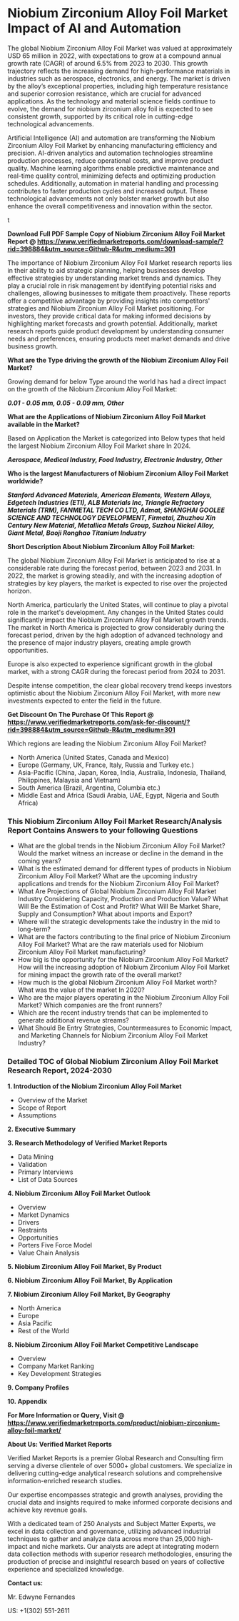 <meta name="title" content="Global Niobium Zirconium Alloy Foil Market Impact of AI and Automation"><meta name="description" content="The global Niobium Zirconium Alloy Foil Market was valued at approximately USD 65 million in 2022, with expectations to grow at a compound annual growth rate (CAGR) of"><meta name="title" content="Niobium Zirconium Alloy Foil Market Size, Share, Scope, Trends, Growth, Opportunities, Analysis, Forecast"><h1>Niobium Zirconium Alloy Foil Market Impact of AI and Automation</h1><p>The global Niobium Zirconium Alloy Foil Market was valued at approximately USD 65 million in 2022, with expectations to grow at a compound annual growth rate (CAGR) of around 6.5% from 2023 to 2030. This growth trajectory reflects the increasing demand for high-performance materials in industries such as aerospace, electronics, and energy. The market is driven by the alloy’s exceptional properties, including high temperature resistance and superior corrosion resistance, which are crucial for advanced applications. As the technology and material science fields continue to evolve, the demand for niobium zirconium alloy foil is expected to see consistent growth, supported by its critical role in cutting-edge technological advancements.</p><p>Artificial Intelligence (AI) and automation are transforming the Niobium Zirconium Alloy Foil Market by enhancing manufacturing efficiency and precision. AI-driven analytics and automation technologies streamline production processes, reduce operational costs, and improve product quality. Machine learning algorithms enable predictive maintenance and real-time quality control, minimizing defects and optimizing production schedules. Additionally, automation in material handling and processing contributes to faster production cycles and increased output. These technological advancements not only bolster market growth but also enhance the overall competitiveness and innovation within the sector.</p>t</p><p id="" class=""><strong>Download Full PDF Sample Copy of Niobium Zirconium Alloy Foil Market Report @ <a href="https://www.verifiedmarketreports.com/download-sample/?rid=398884&utm_source=Github-R&utm_medium=301" target="_blank">https://www.verifiedmarketreports.com/download-sample/?rid=398884&utm_source=Github-R&utm_medium=301</a></strong></p><p>The importance of&nbsp;Niobium Zirconium Alloy Foil Market research reports lies in their ability to aid strategic planning, helping businesses develop effective strategies by understanding market trends and dynamics. They play a crucial role in risk management by identifying potential risks and challenges, allowing businesses to mitigate them proactively. These reports offer a competitive advantage by providing insights into competitors' strategies and Niobium Zirconium Alloy Foil Market positioning. For investors, they provide critical data for making informed decisions by highlighting market forecasts and growth potential. Additionally, market research reports guide product development by understanding consumer needs and preferences, ensuring products meet market demands and drive business growth.</p><p><strong>What are the&nbsp;Type driving the growth of the Niobium Zirconium Alloy Foil Market?</strong></p><p id="" class="">Growing demand for below Type around the world has had a direct impact on the growth of the Niobium Zirconium Alloy Foil Market:</p><em><strong>0.01 - 0.05 mm, 0.05 - 0.09 mm, Other</strong></em></p><strong>What are the&nbsp;Applications&nbsp;of Niobium Zirconium Alloy Foil Market available in the Market?</strong></p><p id="" class="">Based on Application the Market is categorized into Below types that held the largest Niobium Zirconium Alloy Foil Market share In 2024.</p><em><strong>Aerospace, Medical Industry, Food Industry, Electronic Industry, Other</strong></em></p><strong>Who is the largest Manufacturers of Niobium Zirconium Alloy Foil Market worldwide?</strong></p><p><em><strong>Stanford Advanced Materials, American Elements, Western Alloys, Edgetech Industries (ETI), ALB Materials Inc, Triangle Refractory Materials (TRM), FANMETAL TECH CO LTD, Admat, SHANGHAI GOOLEE SCIENCE AND TECHNOLOGY DEVELOPMENT, Firmetal, Zhuzhou Xin Century New Material, Metallica Metals Group, Suzhou Nickel Alloy, Giant Metal, Baoji Ronghao Titanium Industry</strong></em></p><p id="" class=""><strong>Short Description About Niobium Zirconium Alloy Foil Market:</strong></p><p>The global Niobium Zirconium Alloy Foil Market is anticipated to rise at a considerable rate during the forecast period, between 2023 and 2031. In 2022, the market is growing steadily, and with the increasing adoption of strategies by key players, the market is expected to rise over the projected horizon.</p><p>North America, particularly the United States, will continue to play a pivotal role in the market's development. Any changes in the United States could significantly impact the Niobium Zirconium Alloy Foil Market growth trends. The market in North America is projected to grow considerably during the forecast period, driven by the high adoption of advanced technology and the presence of major industry players, creating ample growth opportunities.</p><p>Europe is also expected to experience significant growth in the global market, with a strong CAGR during the forecast period from 2024 to 2031.</p><p>Despite intense competition, the clear global recovery trend keeps investors optimistic about the Niobium Zirconium Alloy Foil Market, with more new investments expected to enter the field in the future.</p><p id="" class=""><strong>Get Discount On The Purchase Of This Report @ <a href="https://www.verifiedmarketreports.com/ask-for-discount/?rid=398884&utm_source=Github-R&utm_medium=301" target="_blank">https://www.verifiedmarketreports.com/ask-for-discount/?rid=398884&utm_source=Github-R&utm_medium=301</a></strong></p>Which regions are leading the Niobium Zirconium Alloy Foil Market?</p><ul><li>North America (United States, Canada and Mexico)</li><li>Europe (Germany, UK, France, Italy, Russia and Turkey etc.)</li><li>Asia-Pacific (China, Japan, Korea, India, Australia, Indonesia, Thailand, Philippines, Malaysia and Vietnam)</li><li>South America (Brazil, Argentina, Columbia etc.)</li><li>Middle East and Africa (Saudi Arabia, UAE, Egypt, Nigeria and South Africa)</li></ul><h3 id="" class="">This Niobium Zirconium Alloy Foil Market Research/Analysis Report Contains Answers to your following Questions</h3><ul><li>What are the global trends in the Niobium Zirconium Alloy Foil Market? Would the market witness an increase or decline in the demand in the coming years?</li><li>What is the estimated demand for different types of products in Niobium Zirconium Alloy Foil Market? What are the upcoming industry applications and trends for the Niobium Zirconium Alloy Foil Market?</li><li>What Are Projections of Global Niobium Zirconium Alloy Foil Market Industry Considering Capacity, Production and Production Value? What Will Be the Estimation of Cost and Profit? What Will Be Market Share, Supply and Consumption? What about imports and Export?</li><li>Where will the strategic developments take the industry in the mid to long-term?</li><li>What are the factors contributing to the final price of Niobium Zirconium Alloy Foil Market? What are the raw materials used for Niobium Zirconium Alloy Foil Market manufacturing?</li><li>How big is the opportunity for the Niobium Zirconium Alloy Foil Market? How will the increasing adoption of Niobium Zirconium Alloy Foil Market for mining impact the growth rate of the overall market?</li><li>How much is the global Niobium Zirconium Alloy Foil Market worth? What was the value of the market In 2020?</li><li>Who are the major players operating in the Niobium Zirconium Alloy Foil Market? Which companies are the front runners?</li><li>Which are the recent industry trends that can be implemented to generate additional revenue streams?</li><li>What Should Be Entry Strategies, Countermeasures to Economic Impact, and Marketing Channels for Niobium Zirconium Alloy Foil Market Industry?</li></ul><h3 id="" class="">Detailed TOC of Global Niobium Zirconium Alloy Foil Market Research Report, 2024-2030</h3><p id="" class=""><strong>1. Introduction of the Niobium Zirconium Alloy Foil Market</strong></p><ul><li>Overview of the Market</li><li>Scope of Report</li><li>Assumptions</li></ul><p id="" class=""><strong>2. Executive Summary</strong></p><p id="" class=""><strong>3. Research Methodology of Verified Market Reports</strong></p><ul><li>Data Mining</li><li>Validation</li><li>Primary Interviews</li><li>List of Data Sources</li></ul><p id="" class=""><strong>4. Niobium Zirconium Alloy Foil Market Outlook</strong></p><ul><li>Overview</li><li>Market Dynamics</li><li>Drivers</li><li>Restraints</li><li>Opportunities</li><li>Porters Five Force Model</li><li>Value Chain Analysis</li></ul><p id="" class=""><strong>5. Niobium Zirconium Alloy Foil Market, By Product</strong></p><p id="" class=""><strong>6. Niobium Zirconium Alloy Foil Market, By Application</strong></p><p id="" class=""><strong>7. Niobium Zirconium Alloy Foil Market, By Geography</strong></p><ul><li>North America</li><li>Europe</li><li>Asia Pacific</li><li>Rest of the World</li></ul><p id="" class=""><strong>8. Niobium Zirconium Alloy Foil Market Competitive Landscape</strong></p><ul><li>Overview</li><li>Company Market Ranking</li><li>Key Development Strategies</li></ul><p id="" class=""><strong>9. Company Profiles</strong></p><p id="" class=""><strong>10. Appendix</strong></p><p id="" class=""><strong>For More Information or Query, Visit @ <a href="https://www.verifiedmarketreports.com/product/niobium-zirconium-alloy-foil-market/" target="_blank">https://www.verifiedmarketreports.com/product/niobium-zirconium-alloy-foil-market/</a></strong></p><p id="" class=""><strong>About Us: Verified Market Reports</strong></p><p id="" class="">Verified Market Reports is a premier Global Research and Consulting firm serving a diverse clientele of over 5000+ global customers. We specialize in delivering cutting-edge analytical research solutions and comprehensive information-enriched research studies.</p><p id="" class="">Our expertise encompasses strategic and growth analyses, providing the crucial data and insights required to make informed corporate decisions and achieve key revenue goals.</p><p id="" class="">With a dedicated team of 250 Analysts and Subject Matter Experts, we excel in data collection and governance, utilizing advanced industrial techniques to gather and analyze data across more than 25,000 high-impact and niche markets. Our analysts are adept at integrating modern data collection methods with superior research methodologies, ensuring the production of precise and insightful research based on years of collective experience and specialized knowledge.</p><p id="" class=""><strong>Contact us:</strong></p><p id="" class="">Mr. Edwyne Fernandes</p><p id="" class="">US: +1(302) 551-2611</p>